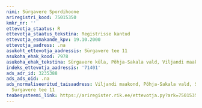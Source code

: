 ```yaml
---
nimi: Sürgavere Spordihoone
ariregistri_kood: 75015350
kmkr_nr: ''
ettevotja_staatus: R
ettevotja_staatus_tekstina: Registrisse kantud
ettevotja_esmakande_kpv: 19.10.2000
ettevotja_aadress: .na
asukoht_ettevotja_aadressis: Sürgavere tee 11
asukoha_ehak_kood: 7978
asukoha_ehak_tekstina: Sürgavere küla, Põhja-Sakala vald, Viljandi maakond
indeks_ettevotja_aadressis: '71401'
ads_adr_id: 3235388
ads_ads_oid: .na
ads_normaliseeritud_taisaadress: Viljandi maakond, Põhja-Sakala vald, Sürgavere küla,
  Sürgavere tee 11
teabesysteemi_link: https://ariregister.rik.ee/ettevotja.py?ark=75015350&ref=rekvisiidid
---
```

